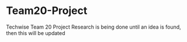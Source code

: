 # Team20-Project
Techwise Team 20 Project 
Research is being done until an idea is found, then this will be updated
